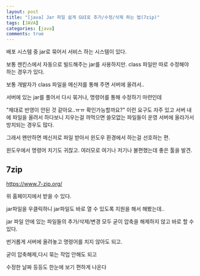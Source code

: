 ```yaml
---
layout: post
title: "[java] Jar 파일 쉽게 GUI로 추가/수정/삭제 하는 법(7zip)"
tags: [JAVA]
categories: [java]
comments: true
---
```


배포 시스템 중 jar로 묶어서 서비스 하는 시스템이 있다.

보통 젠킨스에서 자동으로 빌드해주는 jar를 사용하지만. class 파일만 따로 수정해야 하는 경우가 있다.

보통 개발자가 class 파일을 메신저를 통해 주면 서버에 올려서..

서버에 있는 jar를 풀어서 다시 묶거나, 명령어를 통해 수정하기 마련인데

"제대로 반영이 안된 것 같아요..ㅠㅠ 확인가능할까요?"  이런 요구도 자주 있고 서버 내에 파일을 올려서 하다보니 지우는걸 까먹으면 쓸모없는 파일들이 운영 서버에 올라가서 방치되는 경우도 많다.

그래서 왠만하면 메신저로 파일 받아서 윈도우 환경에서 하는걸 선호하는 편.

윈도우에서 명령어 치기도 귀찮고. 여러모로 여기나 저기나 불편했는데 좋은 툴을 발견.

 

## 7zip

https://www.7-zip.org/

위 홈페이지에서 받을 수 있다.

jar파일을 우클릭하니 jar파일도 바로 열 수 있도록 지원을 해서 해봤는데..

jar 파일 안에 있는 파일들의 추가/삭제/변경 모두 굳이 압축을 해제하지 않고 바로 할 수 있다.

번거롭게 서버에 올려놓고 명령어를 치지 않아도 되고.

굳이 압축해제,다시 묶는 작업 안해도 되고

수정한 날짜 등등도 한눈에 보기 편하게 나온다




